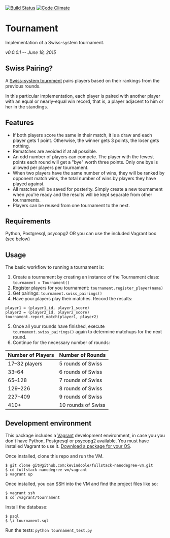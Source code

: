 [![Build Status](https://travis-ci.org/kevindoole/fullstack-nanodegree-vm.svg?branch=master)](https://travis-ci.org/kevindoole/fullstack-nanodegree-vm)
[![Code Climate](https://codeclimate.com/github/kevindoole/fullstack-nanodegree-vm/badges/gpa.svg)](https://codeclimate.com/github/kevindoole/fullstack-nanodegree-vm)

Tournament
=============

Implementation of a Swiss-system tournament.

_v0.0.0.1 -- June 18, 2015_

## Swiss Pairing?
A [Swiss-system tournment](https://wikipedia.org/wiki/Swiss-system_tournament)
pairs players based on their rankings from the previous rounds.

In this particular implementation, each player is paired with another player
with an equal or nearly-equal win record, that is, a player adjacent to him or
her in the standings.

## Features
- If both players score the same in their match, it is a draw and each player
gets 1 point. Otherwise, the winner gets 3 points, the loser gets nothing.
- Rematches are avoided if at all possible.
- An odd number of players can compete. The player with the fewest points each
round will get a "bye" worth three points. Only one bye is allowed per players
per tournament.
- When two players have the same number of wins, they will be ranked by opponent
match wins, the total number of wins by players they have played against.
- All matches will be saved for posterity. Simply create a new tournament when
you're ready and the results will be kept separate from other tournaments.
- Players can be reused from one tournament to the next.

## Requirements
Python, Postgresql, psycopg2 OR you can use the included Vagrant box (see below)

## Usage
The basic workflow to running a tournament is:
1. Create a tournament by creating an instance of the Tournament class:
`tournament = Tournament()`
2. Register players for you tournament: `tournament.register_player(name)`
3. Get pairings: `tournament.swiss_pairings()`
4. Have your players play their matches. Record the results:
```
player1 = (player1_id, player1_score)
player2 = (player2_id, player2_score)
tournament.report_match(player1, player2)
```
5. Once all your rounds have finished, execute `tournament.swiss_pairings()`
again to determine matchups for the next round.
6. Continue for the necessary number of rounds:

Number of Players | Number of Rounds
----------------- | ----------------
17–32 players     | 5 rounds of Swiss
33–64             | 6 rounds of Swiss
65–128            | 7 rounds of Swiss
129–226           | 8 rounds of Swiss
227–409           | 9 rounds of Swiss
410+              | 10 rounds of Swiss

## Development environment
This package includes a [Vagrant](https://www.vagrantup.com/) development
environment, in case you you don't have Python, Postgresql or psycopg2
available. You must have installed Vagrant to use it.
[Download a package for your OS](https://www.vagrantup.com/downloads.html).

Once installed, clone this repo and run the VM.
```
$ git clone git@github.com:kevindoole/fullstack-nanodegree-vm.git
$ cd fullstack-nanodegree-vm/vagrant
$ vagrant up
```

Once installed, you can SSH into the VM and find the project files like so:
```
$ vagrant ssh
$ cd /vagrant/tournament
```

Install the database:
```
$ psql
$ \i tournament.sql
```

Run the tests: `python tournament_test.py`
